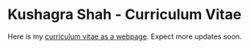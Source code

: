 # Kushagra Shah - Curriculum Vitae

Here is my [curriculum vitae as a webpage](https://your-username.github.io). Expect more updates soon.
